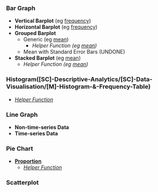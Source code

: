 ### Bar Graph
- **Vertical Barplot** (eg [frequency]([SC]-Descriptive-Analytics/[SC]-Data-Visualisation/[M]-Vertical-Barplot))
- **Horizontal Barplot** (eg [frequency]([SC]-Descriptive-Analytics/[SC]-Data-Visualisation/[M]-Horizontal-Barplot))
- **Grouped Barplot**
    - Generic (eg [mean]([SC]-Descriptive-Analytics/[SC]-Data-Visualisation/[M]-Grouped-Barplot))
      - _Helper Function (eg [mean]([SC]-Descriptive-Analytics/[SC]-Data-Visualisation/[HF]-Grouped-Barplot-&-Frequency-Table))_
    - Mean with Standard Error Bars (UNDONE)
- **Stacked Barplot** (eg [mean]([SC]-Descriptive-Analytics/[SC]-Data-Visualisation/[M]-Stacked-Barplot))
    - _Helper Function (eg [mean]([SC]-Descriptive-Analytics/[SC]-Data-Visualisation/[HF]-Stacked-Barplot-&-Frequency-Table))_
### Histogram([SC]-Descriptive-Analytics/[SC]-Data-Visualisation/[M]-Histogram-&-Frequency-Table)
- _[Helper Function]([SC]-Descriptive-Analytics/[SC]-Data-Visualisation/[HF]-Histogram-&-Frequency-Table)_
### Line Graph
- **Non-time-series Data**
- **Time-series Data**
### Pie Chart
  - [**Proportion**]([SC]-Descriptive-Analytics/[SC]-Data-Visualisation/[M]-(Prop)-Pie-Chart)
    - _[Helper Function]([SC]-Descriptive-Analytics/[SC]-Data-Visualisation/[HF]-(Prop)-Pie-Chart-&-Frequency-Table)_
### Scatterplot
